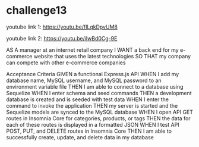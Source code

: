 # challenge13

youtube link 1: https://youtu.be/fILqkDpvUM8

youtube link 2: https://youtu.be/iIwBd0Cg-9E



AS A manager at an internet retail company
I WANT a back end for my e-commerce website that uses the latest technologies
SO THAT my company can compete with other e-commerce companies


Acceptance Criteria
GIVEN a functional Express.js API
WHEN I add my database name, MySQL username, and MySQL password to an environment variable file
THEN I am able to connect to a database using Sequelize
WHEN I enter schema and seed commands
THEN a development database is created and is seeded with test data
WHEN I enter the command to invoke the application
THEN my server is started and the Sequelize models are synced to the MySQL database
WHEN I open API GET routes in Insomnia Core for categories, products, or tags
THEN the data for each of these routes is displayed in a formatted JSON
WHEN I test API POST, PUT, and DELETE routes in Insomnia Core
THEN I am able to successfully create, update, and delete data in my database
